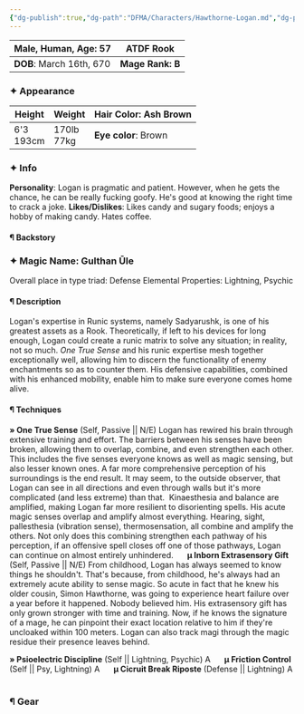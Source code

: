 ```yaml
---
{"dg-publish":true,"dg-path":"DFMA/Characters/Hawthorne-Logan.md","dg-permalink":"DFMA/Characters/Hawthorne-Logan","permalink":"/DFMA/Characters/Hawthorne-Logan/"}
---
```



| **Male, Human, Age:** 57 | **ATDF Rook**    |
| ------------------------ | ---------------- |
| **DOB**: March 16th, 670 | **Mage Rank: B** |

### ✦ Appearance 

| **Height**   | **Weight**    | **Hair Color**: Ash Brown |
| ------------ | ------------- | ------------------------- |
| 6'3<br>193cm | 170lb<br>77kg | **Eye color**: Brown      |



### ✦ Info
**Personality**: Logan is pragmatic and patient. However, when he gets the chance, he can be really fucking goofy. He's good at knowing the right time to crack a joke.
**Likes/Dislikes**: Likes candy and sugary foods; enjoys a hobby of making candy. Hates coffee.

#### ¶ Backstory





### ✦ Magic Name: Gulthan Ūle
Overall place in type triad: Defense 
Elemental Properties: Lightning, Psychic
#### ¶ Description
Logan's expertise in Runic systems, namely Sadyarushk, is one of his greatest assets as a Rook. Theoretically, if left to his devices for long enough, Logan could create a runic matrix to solve any situation; in reality, not so much.
*One True Sense* and his runic expertise mesh together exceptionally well, allowing him to discern the functionality of enemy enchantments so as to counter them. 
His defensive capabilities, combined with his enhanced mobility, enable him to make sure everyone comes home alive.
#### ¶ Techniques
**» One True Sense** (Self, Passive || N/E)
	Logan has rewired his brain through extensive training and effort. The barriers between his senses have been broken, allowing them to overlap, combine, and even strengthen each other. This includes the five senses everyone knows as well as magic sensing, but also lesser known ones.
	A far more comprehensive perception of his surroundings is the end result. It may seem, to the outside observer, that Logan can see in all directions and even through walls but it's more complicated (and less extreme) than that.
	­
	Kinaesthesia and balance are amplified, making Logan far more resilient to disorienting spells. His acute magic senses overlap and amplify almost everything. Hearing, sight, pallesthesia (vibration sense), thermosensation, all combine and amplify the others.
	Not only does this combining strengthen each pathway of his perception, if an offensive spell closes off one of those pathways, Logan can continue on almost entirely unhindered.
	$\quad$­
	**µ Inborn Extrasensory Gift** (Self, Passive || N/E)
		From childhood, Logan has always seemed to know things he shouldn't. That's because, from childhood, he's always had an extremely acute ability to sense magic. So acute in fact that he knew his older cousin, Simon Hawthorne, was going to experience heart failure over a year before it happened.
		Nobody believed him.
		His extrasensory gift has only grown stronger with time and training. Now, if he knows the signature of a mage, he can pinpoint their exact location relative to him if they're uncloaked within 100 meters. Logan can also track magi through the magic residue their presence leaves behind.

**» Psioelectric Discipline** (Self || Lightning, Psychic)
	A
	$\quad$
	**µ Friction Control** (Self || Psy, Lightning)
		 A
	$\quad$
	**µ Cicruit Break Riposte** (Defense || Lightning)
		A
	$\quad$


### ¶ Gear
